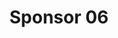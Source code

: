 ---
title:  Sponsor 06
description: > 
  Some sponsor 06 description
logo_url: /img/sponsors/06.jpeg 
---